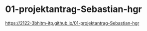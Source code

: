 # 01-projektantrag-Sebastian-hgr

https://2122-3bhitm-itp.github.io/01-projektantrag-Sebastian-hgr


